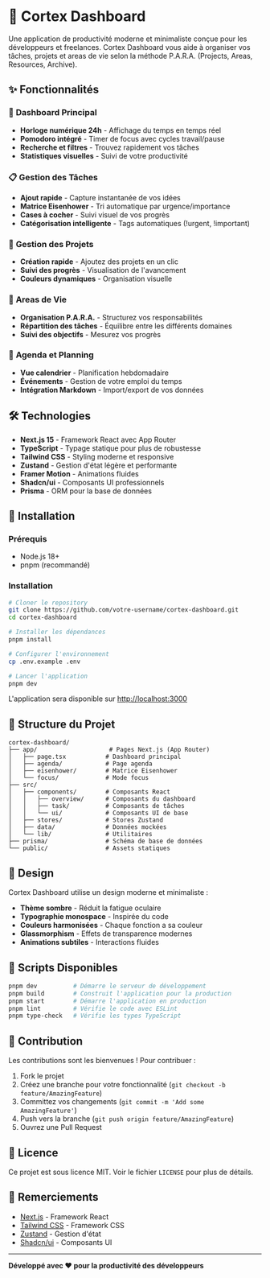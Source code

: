 # 🧠 Cortex Dashboard

Une application de productivité moderne et minimaliste conçue pour les développeurs et freelances. Cortex Dashboard vous aide à organiser vos tâches, projets et areas de vie selon la méthode P.A.R.A. (Projects, Areas, Resources, Archive).

## ✨ Fonctionnalités

### 🎯 **Dashboard Principal**
- **Horloge numérique 24h** - Affichage du temps en temps réel
- **Pomodoro intégré** - Timer de focus avec cycles travail/pause
- **Recherche et filtres** - Trouvez rapidement vos tâches
- **Statistiques visuelles** - Suivi de votre productivité

### 📋 **Gestion des Tâches**
- **Ajout rapide** - Capture instantanée de vos idées
- **Matrice Eisenhower** - Tri automatique par urgence/importance
- **Cases à cocher** - Suivi visuel de vos progrès
- **Catégorisation intelligente** - Tags automatiques (!urgent, !important)

### 🚀 **Gestion des Projets**
- **Création rapide** - Ajoutez des projets en un clic
- **Suivi des progrès** - Visualisation de l'avancement
- **Couleurs dynamiques** - Organisation visuelle

### 🏢 **Areas de Vie**
- **Organisation P.A.R.A.** - Structurez vos responsabilités
- **Répartition des tâches** - Équilibre entre les différents domaines
- **Suivi des objectifs** - Mesurez vos progrès

### 📅 **Agenda et Planning**
- **Vue calendrier** - Planification hebdomadaire
- **Événements** - Gestion de votre emploi du temps
- **Intégration Markdown** - Import/export de vos données

## 🛠️ Technologies

- **Next.js 15** - Framework React avec App Router
- **TypeScript** - Typage statique pour plus de robustesse
- **Tailwind CSS** - Styling moderne et responsive
- **Zustand** - Gestion d'état légère et performante
- **Framer Motion** - Animations fluides
- **Shadcn/ui** - Composants UI professionnels
- **Prisma** - ORM pour la base de données

## 🚀 Installation

### Prérequis
- Node.js 18+ 
- pnpm (recommandé)

### Installation
```bash
# Cloner le repository
git clone https://github.com/votre-username/cortex-dashboard.git
cd cortex-dashboard

# Installer les dépendances
pnpm install

# Configurer l'environnement
cp .env.example .env

# Lancer l'application
pnpm dev
```

L'application sera disponible sur [http://localhost:3000](http://localhost:3000)

## 📁 Structure du Projet

```
cortex-dashboard/
├── app/                    # Pages Next.js (App Router)
│   ├── page.tsx           # Dashboard principal
│   ├── agenda/            # Page agenda
│   ├── eisenhower/        # Matrice Eisenhower
│   └── focus/             # Mode focus
├── src/
│   ├── components/        # Composants React
│   │   ├── overview/      # Composants du dashboard
│   │   ├── task/          # Composants de tâches
│   │   └── ui/            # Composants UI de base
│   ├── stores/            # Stores Zustand
│   ├── data/              # Données mockées
│   └── lib/               # Utilitaires
├── prisma/                # Schéma de base de données
└── public/                # Assets statiques
```

## 🎨 Design

Cortex Dashboard utilise un design moderne et minimaliste :

- **Thème sombre** - Réduit la fatigue oculaire
- **Typographie monospace** - Inspirée du code
- **Couleurs harmonisées** - Chaque fonction a sa couleur
- **Glassmorphism** - Effets de transparence modernes
- **Animations subtiles** - Interactions fluides

## 🔧 Scripts Disponibles

```bash
pnpm dev          # Démarre le serveur de développement
pnpm build        # Construit l'application pour la production
pnpm start        # Démarre l'application en production
pnpm lint         # Vérifie le code avec ESLint
pnpm type-check   # Vérifie les types TypeScript
```

## 🤝 Contribution

Les contributions sont les bienvenues ! Pour contribuer :

1. Fork le projet
2. Créez une branche pour votre fonctionnalité (`git checkout -b feature/AmazingFeature`)
3. Committez vos changements (`git commit -m 'Add some AmazingFeature'`)
4. Push vers la branche (`git push origin feature/AmazingFeature`)
5. Ouvrez une Pull Request

## 📝 Licence

Ce projet est sous licence MIT. Voir le fichier `LICENSE` pour plus de détails.

## 🙏 Remerciements

- [Next.js](https://nextjs.org/) - Framework React
- [Tailwind CSS](https://tailwindcss.com/) - Framework CSS
- [Zustand](https://zustand-demo.pmnd.rs/) - Gestion d'état
- [Shadcn/ui](https://ui.shadcn.com/) - Composants UI

---

**Développé avec ❤️ pour la productivité des développeurs**